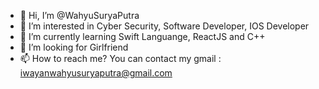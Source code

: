 - 👋 Hi, I’m @WahyuSuryaPutra
- 👀 I’m interested in Cyber Security, Software Developer, IOS Developer
- 🌱 I’m currently learning Swift Languange, ReactJS and C++
- 💞️ I’m looking for Girlfriend
- 📫 How to reach me? You can contact my gmail : iwayanwahyusuryaputra@gmail.com

<!---
WahyuSuryaPutra/WahyuSuryaPutra is a ✨ special ✨ repository because its `README.md` (this file) appears on your GitHub profile.
You can click the Preview link to take a look at your changes.
--->
